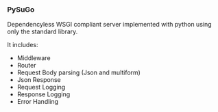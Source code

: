 ### PySuGo

Dependencyless WSGI compliant server implemented with python using only the standard library.

It includes:

- Middleware
- Router
- Request Body parsing (Json and multiform)
- Json Response
- Request Logging
- Response Logging
- Error Handling